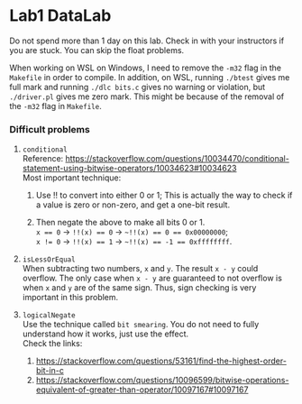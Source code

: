 # Lab1 DataLab

Do not spend more than 1 day on this lab. Check in with your instructors if you are stuck. You can skip the float problems.

When working on WSL on Windows, I need to remove the `-m32` flag
in the `Makefile` in order to compile. In addition, on WSL, running
`./btest` gives me full mark and running `./dlc bits.c` gives no
warning or violation, but `./driver.pl` gives me zero mark. This might
be because of the removal of the `-m32` flag in `Makefile`.

### Difficult problems
1. `conditional`  
    Reference: https://stackoverflow.com/questions/10034470/conditional-statement-using-bitwise-operators/10034623#10034623  
    Most important technique:
    
    1. Use !! to convert into either 0 or 1; This is actually the way to
    check if a value is zero or non-zero, and get a one-bit result.
    
    2. Then negate the above to make all bits 0 or 1.  
    `x == 0` -> `!!(x) == 0` -> `~!!(x) == 0 == 0x00000000`;  
    `x != 0` -> `!!(x) == 1` -> `~!!(x) == -1 == 0xffffffff`.  
  

2. `isLessOrEqual`  
    When subtracting two numbers, `x` and `y`. The result `x - y` could overflow. 
    The only case when `x - y` are guaranteed to not overflow is when `x` and `y`
    are of the same sign. Thus, sign checking is very important in this problem.  

3. `logicalNegate`   
    Use the technique called `bit smearing`. You do not need to fully 
    understand how it works, just use the effect.  
    Check the links:   
    1. https://stackoverflow.com/questions/53161/find-the-highest-order-bit-in-c  
    2. https://stackoverflow.com/questions/10096599/bitwise-operations-equivalent-of-greater-than-operator/10097167#10097167
